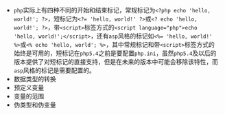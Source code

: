 * `php`实际上有四种不同的开始和结束标记，常规标记为`<?php echo 'hello, world!'; ?>`，短标记为`<?= 'hello, world!' ?>`或`<? echo 'hello, world!'; ?>`，带`<script>`标签方式的`<script language="php">echo 'hello, world!';</script>`，还有`asp`风格的标记如`<%= 'hello, world!' %>`或`<% echo 'hello, world'; %>`，其中常规标记和带`<script>`标签方式的始终是可用的，短标记在`php5.4`之前是要配置`php.ini`，虽然`php5.4`及以后的版本提供了对短标记的直接支持，但是在未来的版本中可能会移除该特性，而`asp`风格的标记是需要配置的。
* 数据类型的转换
* 预定义变量
* 变量的范围
* 伪类型和伪变量